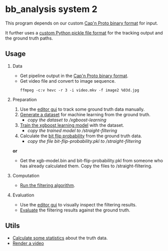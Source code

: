 # bb_analysis system 2

This program depends on our custom [Cap'n Proto binary format](https://github.com/BioroboticsLab/bb_binary) for input.

It further uses a [custom Python pickle file format](path-file-format.md) for the tracking output and the ground truth paths.

## Usage

1. Data

	* Get pipeline output in the [Cap'n Proto binary format](https://github.com/BioroboticsLab/bb_binary).
	* Get video file and convert to image sequence.
		```
		ffmpeg -c:v hevc -r 3 -i video.mkv -f image2 %03d.jpg
		```

2. Preparation

	1. Use the [editor gui](./editor-gui) to track some ground truth data manually.
	2. [Generate a dataset](./learning-data-generator) for machine learning from the ground truth.
		- *copy the dataset to /xgboost-learning*
	4. [Train the xgboost learning model](./xgboost-learning) with the dataset.
		- *copy the trained model to /straight-filtering*
	5. Calculate the [bit flip probability](./bit-flip-probability) from the ground truth data.
		- *copy the file bit-flip-probability.pkl to /straight-filtering*

	**or**

	* Get the xgb-model.bin and bit-flip-probability.pkl from someone who has already calculated them.
	  Copy the files to /straight-filtering.

3. Computation

	* [Run the filtering algorithm](./straight-filtering).

4. Evaluation

	* Use the [editor gui](./editor-gui) to visually inspect the filtering results.
	* [Evaluate](./evaluation) the filtering results against the ground truth.

## Utils

* [Calculate some statistics](./statistics) about the truth data.
* [Render a video](./video-renderer)

